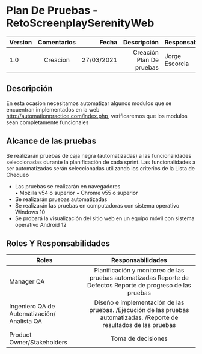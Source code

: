 # Plan De Pruebas - RetoScreenplaySerenityWeb

| Version  | Comentarios |Fecha|Descripción|Responsable|
|----------|:-------------:|------:|-------:|---------|
| 1.0  | Creacion  |27/03/2021|Creación Plan De pruebas|Jorge Escorcia|

## Descripción
En esta ocasion necesitamos automatizar algunos modulos que se encuentran implementados en la web http://automationpractice.com/index.php, verificaremos que los modulos
sean completamente funcionales

## Alcance de las pruebas
Se realizarán pruebas de caja negra (automatizadas) a las funcionalidades seleccionadas durante la planificación de cada sprint.
Las funcionalidades a ser automatizadas serán seleccionadas utilizando los criterios de la Lista de Chequeo
-	Las pruebas se realizarán en navegadores  
•	Mozilla v54 o superior
•	Chrome v55 o superior
-	Se realizarán pruebas automatizadas
-	Se realizarán las pruebas en computadoras con sistema operativo Windows 10
-	Se probará la visualización del sitio web en un equipo móvil con sistema operativo Android 12

## Roles Y Responsabilidades
| Roles  | Responsabilidades |
|----------|:-------------:|
| Manager QA | Planificación y monitoreo de las pruebas automatizadas Reporte de Defectos Reporte de progreso de las pruebas||----------|:-------------:|  
|Ingeniero QA de Automatización/ Analista QA|Diseño e implementación de las pruebas. /Ejecución de las pruebas automatizadas. /Reporte de resultados de las pruebas|        |----------|:-------------:|  
|Product Owner/Stakeholders|Toma de decisiones|
